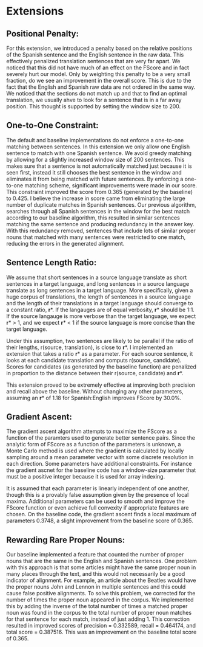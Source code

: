 Extensions
==========

## Positional Penalty:

   For this extension, we introduced a penalty based on the relative positions of the Spanish sentence and the English sentence in the raw data. This effectively penalized translation sentences that are very far apart. We noticed that this did not have much of an effect on the FScore and in fact severely hurt our model. Only by weighting this penalty to be a very small fraction, do we see an improvement in the overall score. This is due to the fact that the English and Spanish raw data are not ordered in the same way. We noticed that the sections do not match up and that to find an optimal translation, we usually ahve to look for a sentence that is in a far away position. This thought is supported by setting the window size to 200.

## One-to-One Constraint:

   The default and baseline implementations do not enforce a one-to-one matching between sentences. In this extension we only allow one English sentence to match with one Spanish sentence. We avoid greedy matching by allowing for a slightly increased window size of 200 sentences. This makes sure that a sentence is not automatically matched just because it is seen first, instead it still chooses the best sentence in the window and eliminates it from being matched with future sentences. By enforcing a one-to-one matching scheme, significant improvements were made in our score. This constraint improved the score from 0.365 (generated by the baseline) to 0.425. I believe the increase in score came from eliminating the large number of duplicate matches in Spanish sentences. Our previous algorithm, searches through all Spanish sentences in the window for the best match according to our baseline algorithm, this resulted in similar sentences matching the same sentence and producing redundancy in the answer key. With this redundancy removed, sentences that include lots of similar proper nouns that matched with many sentences were restricted to one match, reducing the errors in the generated alignment.

## Sentence Length Ratio:

   We assume that short sentences in a source language translate as short sentences in a target language, and long sentences in a source language translate as long sentences in a target language. More specifically, given a huge corpus of translations, the length of sentences in a source language and the length of their translations in a target language should converge to a constant ratio, **r**\*. If the langauges are of equal verbosity, **r**\* should be 1:1. If the source langauge is more verbose than the target language, we expect **r**\* > 1, and we expect **r**\* < 1 if the source language is more concise than the target language.

   Under this assumption, two sentences are likely to be parallel if the ratio of their lengths, r(source, translation), is close to **r**\*. I implemented an extension that takes a ratio **r**\* as a parameter. For each source sentence, it looks at each candidate translation and computs r(source, candidate). Scores for candidates (as generated by the baseline function) are penalized in proportion to the distance between their r(source, candidate) and **r**\*.

This extension proved to be extremely effective at improving both precision and recall above the baseline. Without changing any other parameters, assuming an **r**\* of 1.18 for Spanish:English improves FScore by 30.0%.

## Gradient Ascent:

The gradient ascent algorithm attempts to maximize the FScore as a function of the paramters used to generate better sentence pairs. Since the analytic form of FScore as a function of the parameters is unknown, a Monte Carlo method is used where the gradient is calculated by locally sampling around a mean parameter vector with some discrete resolution in each direction. Some parameters have additional constraints. For instance the gradient ascnet for the baseline code has a window-size parameter that must be a positive integer because it is used for array indexing.

It is assumed that each parameter is linearly independent of one another, though this is a provably false assumption given by the presence of local maxima. Additional parameters can be used to smooth and improve the FScore function or even achieve full convexity if appropriate features are chosen. On the baseline code, the gradient ascent finds a local maximum of parameters 0.3748, a slight improvement from the baseline score of 0.365.

## Rewarding Rare Proper Nouns:

Our baseline implemented a feature that counted the number of proper nouns that are the same in the English and Spanish sentences. One problem with this approach is that some articles might have the same proper noun in many places through the text, and this would not necessarily be a good indicator of alignment. For example, an article about the Beatles would have the proper nouns John and Lennon in multiple sentences and this could cause false positive alignments. To solve this problem, we corrected for the number of times the proper noun appeared in the corpus. We implemented this by adding the inverse of the total number of times a matched proper noun was found in the corpus to the total number of proper noun matches for that sentence for each match, instead of just adding 1. This correction resulted in improved scores of precision = 0.332589, recall = 0.464174, and total score = 0.387516. This was an improvement on the baseline total score of 0.365.